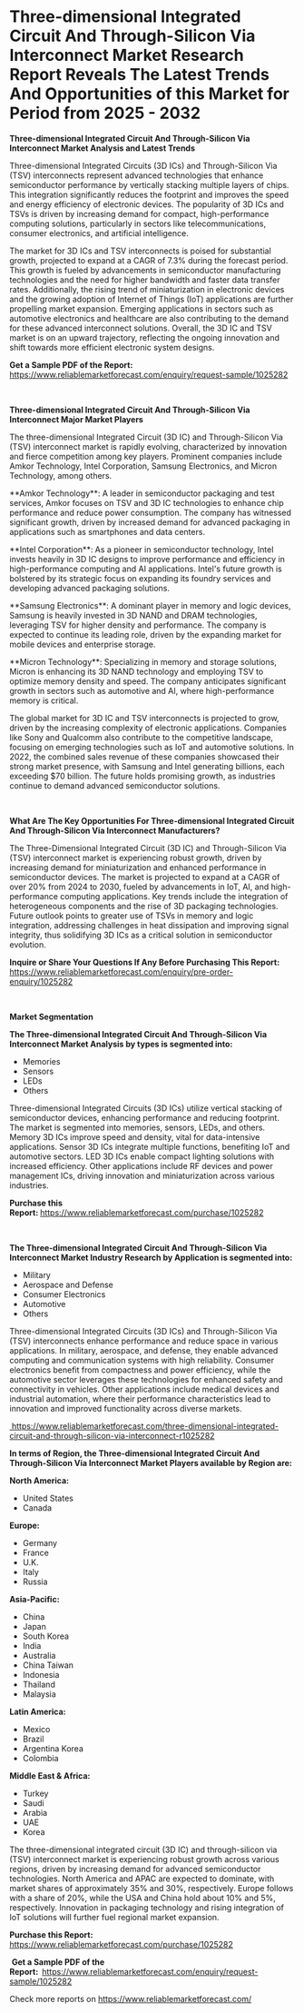 <p><h1>Three-dimensional Integrated Circuit And Through-Silicon Via Interconnect Market Research Report Reveals The Latest Trends And Opportunities of this Market for Period from 2025 - 2032</h1></p><p><strong>Three-dimensional Integrated Circuit And Through-Silicon Via Interconnect Market Analysis and Latest Trends</strong></p>
<p><p>Three-dimensional Integrated Circuits (3D ICs) and Through-Silicon Via (TSV) interconnects represent advanced technologies that enhance semiconductor performance by vertically stacking multiple layers of chips. This integration significantly reduces the footprint and improves the speed and energy efficiency of electronic devices. The popularity of 3D ICs and TSVs is driven by increasing demand for compact, high-performance computing solutions, particularly in sectors like telecommunications, consumer electronics, and artificial intelligence.</p><p>The market for 3D ICs and TSV interconnects is poised for substantial growth, projected to expand at a CAGR of 7.3% during the forecast period. This growth is fueled by advancements in semiconductor manufacturing technologies and the need for higher bandwidth and faster data transfer rates. Additionally, the rising trend of miniaturization in electronic devices and the growing adoption of Internet of Things (IoT) applications are further propelling market expansion. Emerging applications in sectors such as automotive electronics and healthcare are also contributing to the demand for these advanced interconnect solutions. Overall, the 3D IC and TSV market is on an upward trajectory, reflecting the ongoing innovation and shift towards more efficient electronic system designs.</p></p>
<p><strong>Get a Sample PDF of the Report:&nbsp;</strong> <a href="https://www.reliablemarketforecast.com/enquiry/request-sample/1025282?utm_campaign=3538&utm_medium=2&utm_source=Github&utm_content=ia&utm_term=07042025&utm_id=three-dimensional-integrated-circuit-and-through-silicon-via-interconnect">https://www.reliablemarketforecast.com/enquiry/request-sample/1025282</a></p>
<p>&nbsp;</p>
<p><strong>Three-dimensional Integrated Circuit And Through-Silicon Via Interconnect Major Market Players</strong></p>
<p><p>The three-dimensional Integrated Circuit (3D IC) and Through-Silicon Via (TSV) interconnect market is rapidly evolving, characterized by innovation and fierce competition among key players. Prominent companies include Amkor Technology, Intel Corporation, Samsung Electronics, and Micron Technology, among others.</p><p>**Amkor Technology**: A leader in semiconductor packaging and test services, Amkor focuses on TSV and 3D IC technologies to enhance chip performance and reduce power consumption. The company has witnessed significant growth, driven by increased demand for advanced packaging in applications such as smartphones and data centers. </p><p>**Intel Corporation**: As a pioneer in semiconductor technology, Intel invests heavily in 3D IC designs to improve performance and efficiency in high-performance computing and AI applications. Intel's future growth is bolstered by its strategic focus on expanding its foundry services and developing advanced packaging solutions.</p><p>**Samsung Electronics**: A dominant player in memory and logic devices, Samsung is heavily invested in 3D NAND and DRAM technologies, leveraging TSV for higher density and performance. The company is expected to continue its leading role, driven by the expanding market for mobile devices and enterprise storage.</p><p>**Micron Technology**: Specializing in memory and storage solutions, Micron is enhancing its 3D NAND technology and employing TSV to optimize memory density and speed. The company anticipates significant growth in sectors such as automotive and AI, where high-performance memory is critical.</p><p>The global market for 3D IC and TSV interconnects is projected to grow, driven by the increasing complexity of electronic applications. Companies like Sony and Qualcomm also contribute to the competitive landscape, focusing on emerging technologies such as IoT and automotive solutions. In 2022, the combined sales revenue of these companies showcased their strong market presence, with Samsung and Intel generating billions, each exceeding $70 billion. The future holds promising growth, as industries continue to demand advanced semiconductor solutions.</p></p>
<p>&nbsp;</p>
<p><strong>What Are The Key Opportunities For Three-dimensional Integrated Circuit And Through-Silicon Via Interconnect Manufacturers?</strong></p>
<p><p>The Three-Dimensional Integrated Circuit (3D IC) and Through-Silicon Via (TSV) interconnect market is experiencing robust growth, driven by increasing demand for miniaturization and enhanced performance in semiconductor devices. The market is projected to expand at a CAGR of over 20% from 2024 to 2030, fueled by advancements in IoT, AI, and high-performance computing applications. Key trends include the integration of heterogeneous components and the rise of 3D packaging technologies. Future outlook points to greater use of TSVs in memory and logic integration, addressing challenges in heat dissipation and improving signal integrity, thus solidifying 3D ICs as a critical solution in semiconductor evolution.</p></p>
<p><strong>Inquire or Share Your Questions If Any Before Purchasing This Report:</strong> <a href="https://www.reliablemarketforecast.com/enquiry/pre-order-enquiry/1025282?utm_campaign=3538&utm_medium=2&utm_source=Github&utm_content=ia&utm_term=07042025&utm_id=three-dimensional-integrated-circuit-and-through-silicon-via-interconnect">https://www.reliablemarketforecast.com/enquiry/pre-order-enquiry/1025282</a></p>
<p>&nbsp;</p>
<p><strong>Market Segmentation</strong></p>
<p><strong>The Three-dimensional Integrated Circuit And Through-Silicon Via Interconnect Market Analysis by types is segmented into:</strong></p>
<p><ul><li>Memories</li><li>Sensors</li><li>LEDs</li><li>Others</li></ul></p>
<p><p>Three-dimensional Integrated Circuits (3D ICs) utilize vertical stacking of semiconductor devices, enhancing performance and reducing footprint. The market is segmented into memories, sensors, LEDs, and others. Memory 3D ICs improve speed and density, vital for data-intensive applications. Sensor 3D ICs integrate multiple functions, benefiting IoT and automotive sectors. LED 3D ICs enable compact lighting solutions with increased efficiency. Other applications include RF devices and power management ICs, driving innovation and miniaturization across various industries.</p></p>
<p><strong>Purchase this Report:&nbsp;</strong><a href="https://www.reliablemarketforecast.com/purchase/1025282?utm_campaign=3538&utm_medium=2&utm_source=Github&utm_content=ia&utm_term=07042025&utm_id=three-dimensional-integrated-circuit-and-through-silicon-via-interconnect">https://www.reliablemarketforecast.com/purchase/1025282</a></p>
<p>&nbsp;</p>
<p><strong>The Three-dimensional Integrated Circuit And Through-Silicon Via Interconnect Market Industry Research by Application is segmented into:</strong></p>
<p><ul><li>Military</li><li>Aerospace and Defense</li><li>Consumer Electronics</li><li>Automotive</li><li>Others</li></ul></p>
<p><p>Three-dimensional Integrated Circuits (3D ICs) and Through-Silicon Via (TSV) interconnects enhance performance and reduce space in various applications. In military, aerospace, and defense, they enable advanced computing and communication systems with high reliability. Consumer electronics benefit from compactness and power efficiency, while the automotive sector leverages these technologies for enhanced safety and connectivity in vehicles. Other applications include medical devices and industrial automation, where their performance characteristics lead to innovation and improved functionality across diverse markets.</p></p>
<p><a href="https://www.reliablemarketforecast.com/three-dimensional-integrated-circuit-and-through-silicon-via-interconnect-r1025282?utm_campaign=3538&utm_medium=2&utm_source=Github&utm_content=ia&utm_term=07042025&utm_id=three-dimensional-integrated-circuit-and-through-silicon-via-interconnect">&nbsp;https://www.reliablemarketforecast.com/three-dimensional-integrated-circuit-and-through-silicon-via-interconnect-r1025282</a></p>
<p><strong>In terms of Region, the Three-dimensional Integrated Circuit And Through-Silicon Via Interconnect Market Players available by Region are:</strong></p>
<p>
    <p> <strong> North America: </strong>
        <ul>
            <li>United States</li>
            <li>Canada</li>
        </ul>
        </p> 
    <p> <strong> Europe: </strong>
        <ul>
            <li>Germany</li>
            <li>France</li>
            <li>U.K.</li>
            <li>Italy</li>
            <li>Russia</li>
        </ul>
        </p> 
    <p> <strong> Asia-Pacific: </strong>
        <ul>
            <li>China</li>
            <li>Japan</li>
            <li>South Korea</li>
            <li>India</li>
            <li>Australia</li>
            <li>China Taiwan</li>
            <li>Indonesia</li>
            <li>Thailand</li>
            <li>Malaysia</li>
        </ul>
        </p> 
    <p> <strong> Latin America: </strong>
        <ul>
            <li>Mexico</li>
            <li>Brazil</li>
            <li>Argentina Korea</li>
            <li>Colombia</li>
        </ul>
        </p> 
    <p> <strong> Middle East & Africa: </strong>
        <ul>
            <li>Turkey</li>
            <li>Saudi</li>
            <li>Arabia</li>
            <li>UAE</li>
            <li>Korea</li>
        </ul>
    </p>
    </p>
<p><p>The three-dimensional integrated circuit (3D IC) and through-silicon via (TSV) interconnect market is experiencing robust growth across various regions, driven by increasing demand for advanced semiconductor technologies. North America and APAC are expected to dominate, with market shares of approximately 35% and 30%, respectively. Europe follows with a share of 20%, while the USA and China hold about 10% and 5%, respectively. Innovation in packaging technology and rising integration of IoT solutions will further fuel regional market expansion.</p></p>
<p><strong>Purchase this Report: </strong><a href="https://www.reliablemarketforecast.com/purchase/1025282?utm_campaign=3538&utm_medium=2&utm_source=Github&utm_content=ia&utm_term=07042025&utm_id=three-dimensional-integrated-circuit-and-through-silicon-via-interconnect">https://www.reliablemarketforecast.com/purchase/1025282</a></p>
<p>&nbsp;<strong>Get a Sample PDF of the Report:&nbsp;&nbsp;</strong><a href="https://www.reliablemarketforecast.com/enquiry/request-sample/1025282?utm_campaign=3538&utm_medium=2&utm_source=Github&utm_content=ia&utm_term=07042025&utm_id=three-dimensional-integrated-circuit-and-through-silicon-via-interconnect">https://www.reliablemarketforecast.com/enquiry/request-sample/1025282</a></p>
<p><strong></strong></p>
<p>Check more reports on <a href="https://www.reliablemarketforecast.com/?utm_campaign=3538&utm_medium=2&utm_source=Github&utm_content=ia&utm_term=07042025&utm_id=three-dimensional-integrated-circuit-and-through-silicon-via-interconnect">https://www.reliablemarketforecast.com/</a></p>